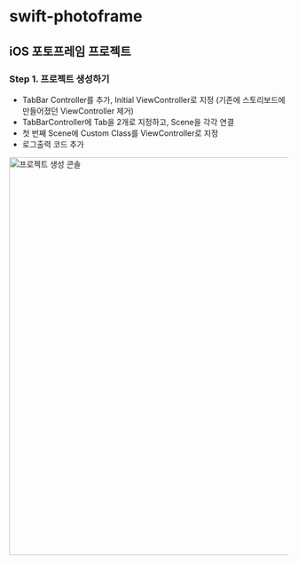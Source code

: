 # swift-photoframe
iOS 포토프레임 프로젝트
---
### Step 1. 프로젝트 생성하기
* TabBar Controller를 추가, Initial ViewController로 지정 (기존에 스토리보드에 만들어졌던 ViewController 제거)
* TabBarController에 Tab을 2개로 지정하고, Scene을 각각 연결
* 첫 번째 Scene에 Custom Class를 ViewController로 지정
* 로그출력 코드 추가
<img width="717" alt="프로젝트 생성 콘솔" src="https://user-images.githubusercontent.com/92635121/153802590-84d71b84-b809-4e2a-a201-7cbcd375df04.png">
